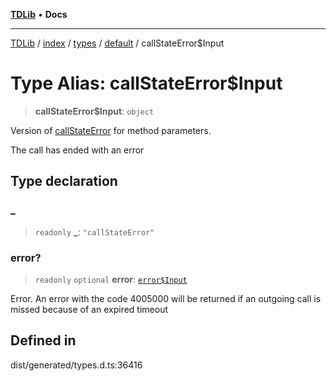 [**TDLib**](../../../../../../README.md) • **Docs**

***

[TDLib](../../../../../../modules.md) / [index](../../../../../README.md) / [types](../../../README.md) / [default](../README.md) / callStateError$Input

# Type Alias: callStateError$Input

> **callStateError$Input**: `object`

Version of [callStateError](callStateError.md) for method parameters.

The call has ended with an error

## Type declaration

### \_

> `readonly` **\_**: `"callStateError"`

### error?

> `readonly` `optional` **error**: [`error$Input`](error$Input.md)

Error. An error with the code 4005000 will be returned if an outgoing call is missed because of an expired timeout

## Defined in

dist/generated/types.d.ts:36416

